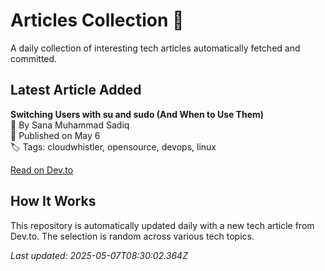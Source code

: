 # Articles Collection 📗

A daily collection of interesting tech articles automatically fetched and committed.

## Latest Article Added

**Switching Users with su and sudo (And When to Use Them)**  
👤 By Sana Muhammad Sadiq  
📅 Published on May 6  
🏷 Tags: cloudwhistler, opensource, devops, linux  

[Read on Dev.to](https://dev.to/sanasadiq/switching-users-with-su-and-sudo-and-when-to-use-them-35ok)

## How It Works

This repository is automatically updated daily with a new tech article from Dev.to. The selection is random across various tech topics.

_Last updated: 2025-05-07T08:30:02.364Z_

